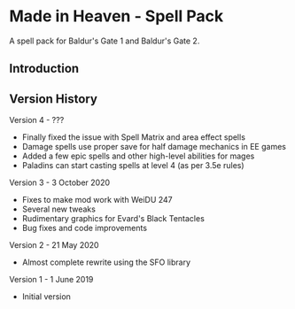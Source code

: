 # Made in Heaven - Spell Pack
A spell pack for Baldur's Gate 1 and Baldur's Gate 2.


## Introduction



## Version History

Version 4 - ???
- Finally fixed the issue with Spell Matrix and area effect spells
- Damage spells use proper save for half damage mechanics in EE games
- Added a few epic spells and other high-level abilities for mages
- Paladins can start casting spells at level 4 (as per 3.5e rules)

Version 3 - 3 October 2020
- Fixes to make mod work with WeiDU 247
- Several new tweaks
- Rudimentary graphics for Evard's Black Tentacles
- Bug fixes and code improvements

Version 2 - 21 May 2020
- Almost complete rewrite using the SFO library

Version 1 - 1 June 2019
- Initial version
